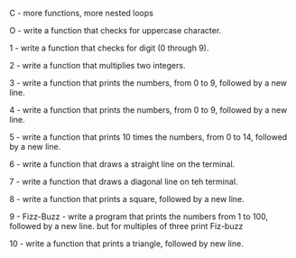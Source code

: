 C - more functions, more nested loops

O - write a function that checks for uppercase character.

1 - write a function that checks for digit (0 through 9).

2 - write a function that multiplies two integers.

3 - write a function that prints the numbers, from 0 to 9, followed by a new line.

4 - write a function that prints the numbers, from 0 to 9, followed by a new line.

5 - write a function that prints 10 times the numbers, from 0 to 14, followed by a new line.

6 - write a function that draws a straight line on the terminal.

7 - write a function that draws a diagonal line on teh terminal.

8 - write a function that prints a square, followed by a new line.

9 - Fizz-Buzz - write a program that prints the numbers from 1 to 100, followed by a new line. but for multiples of three print Fiz-buzz

10 - write a function that prints a triangle, followed by new  line.
